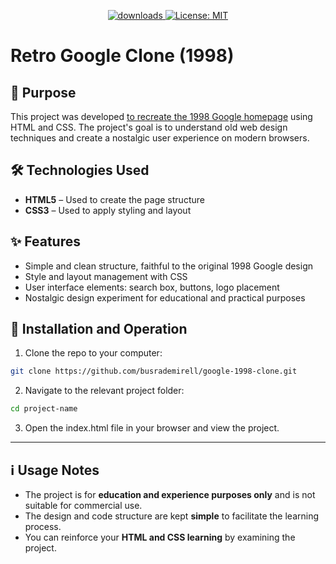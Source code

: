  <p align="center">
  <a href="https://github.com/busrademirell/google-1998-clone/blob/master/README.md">
    <img alt="downloads" src="https://img.shields.io/badge/English-En-blue" target="_blank" />
  </a>
  <a href="https://github.com/busrademirell/google-1998-clone/blob/master/doc/tr/README_tr.md">
    <img alt="License: MIT" src="https://img.shields.io/badge/Turkish-Tr-red" target="_blank" />
  </a>
</p>
 
 # Retro Google Clone (1998)

## 🎯 Purpose

This project was developed [to recreate the 1998 Google homepage](https://web.archive.org/web/19981202230410if_/http://www.google.com/) using HTML and CSS. The project's goal is to understand old web design techniques and create a nostalgic user experience on modern browsers.

## 🛠️ Technologies Used

- **HTML5** – Used to create the page structure
- **CSS3** – Used to apply styling and layout

## ✨ Features

- Simple and clean structure, faithful to the original 1998 Google design
- Style and layout management with CSS
- User interface elements: search box, buttons, logo placement
- Nostalgic design experiment for educational and practical purposes

## 🚀 Installation and Operation

1. Clone the repo to your computer:

```bash
git clone https://github.com/busrademirell/google-1998-clone.git
```

2. Navigate to the relevant project folder:

```bash
cd project-name
```

3. Open the index.html file in your browser and view the project.

---

## ℹ️ Usage Notes

- The project is for **education and experience purposes only** and is not suitable for commercial use.
- The design and code structure are kept **simple** to facilitate the learning process.
- You can reinforce your **HTML and CSS learning** by examining the project.
